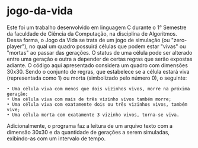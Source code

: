 # jogo-da-vida
  Este foi um trabalho desenvolvido em linguagem C durante o 1° Semestre da faculdade de Ciência da Computação, na disciplina de Algoritmos. Dessa forma, o Jogo da Vida se trata de um jogo de simulação (ou "zero-player"), no qual um quadro possuirá células que podem estar "vivas" ou "mortas" ao passar das gerações. O status de uma célula pode ser alterado entre uma geração e outra a depender de certas regras que serão expostas adiante.
  O código aqui apresentado considera um quadro com dimensões 30x30. Sendo o conjunto de regras, que estabelece se a célula estará viva (representada como 1) ou morta (simbolizado pelo número 0), o seguinte:
    
    • Uma célula viva com menos que dois vizinhos vivos, morre na próxima geração;
    • Uma célula viva com mais de três vizinho vivos também morre;
    • Uma célula viva com exatamente dois ou três vizinhos vivos, também vive;
    • Uma célula morta com exatamente 3 vizinho vivos, torna-se viva.
    
Adicionalmente, o programa faz a leitura de um arquivo texto com a dimensão 30x30 e da quantidade de gerações a serem simuladas, exibindo-as com um intervalo de tempo.
